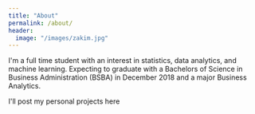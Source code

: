 ```yaml
---
title: "About"
permalink: /about/
header:
  image: "/images/zakim.jpg"
---
```


I'm a full time student with an interest in statistics, data analytics, and machine learning. Expecting to graduate with a Bachelors of Science in Business Administration (BSBA) in December 2018 and a major Business Analytics. 

I'll post my personal projects here
